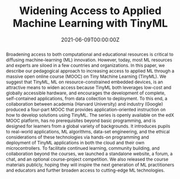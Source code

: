 ---
title: "Widening Access to Applied Machine Learning with TinyML"
authors:
- VijayJanapaReddi
- admin
- SusanKennedy
- LaurenceMoroney
- PeteWarden
- AnantAgarwal
- ColbyBanbury
- MassimoBanzi
- Matthew Bennett
- Benjamin Brown
- Sarad Chitlangia
- RadhikaGhosal
- Sarah Grafman
- Rupert Jaeger
- SrivatsanKrishnan
- Maximilian Lam
- Daniel Leiker
- Cara Mann
- MarkMazumder
- DominicPajak
- Dhilan Ramaprasad
- J. Even Smith
- MatthewStewart
- DustinTingley

date: "2021-06-09T00:00:00Z"
doi: ""

# Schedule page publish date (NOT publication's date).
publishDate: "2021-06-09T00:00:00Z"

# Publication type.
# Legend: 0 = Uncategorized; 1 = Conference paper; 2 = Journal article;
# 3 = Preprint / Working Paper; 4 = Report; 5 = Book; 6 = Book section;
# 7 = Thesis; 8 = Patent
publication_types: ["3"]
underReviewFlag: True

# Publication name and optional abbreviated publication name.
publication:
# In the 2021 *[Harvard Data Science Review](https://hdsr.mitpress.mit.edu/)*
publication_short:
# In *HDSR* 2021

abstract: "Broadening access to both computational and educational resources is critical to diffusing machine-learning (ML) innovation. However, today, most ML resources and experts are siloed in a few countries and organizations. In this paper, we describe our pedagogical approach to increasing access to applied ML through a massive open online course (MOOC) on Tiny Machine Learning (TinyML). We suggest that TinyML, ML on resource-constrained embedded devices, is an attractive means to widen access because TinyML both leverages low-cost and globally accessible hardware, and encourages the development of complete, self-contained applications, from data collection to deployment. To this end, a collaboration between academia (Harvard University) and industry (Google) produced a four-part MOOC that provides application-oriented instruction on how to develop solutions using TinyML. The series is openly available on the edX MOOC platform, has no prerequisites beyond basic programming, and is designed for learners from a global variety of backgrounds. It introduces pupils to real-world applications, ML algorithms, data-set engineering, and the ethical considerations of these technologies via hands-on programming and deployment of TinyML applications in both the cloud and their own microcontrollers. To facilitate continued learning, community building, and collaboration beyond the courses, we launched a standalone website, a forum, a chat, and an optional course-project competition. We also released the course materials publicly, hoping they will inspire the next generation of ML practitioners and educators and further broaden access to cutting-edge ML technologies."

# Summary. An optional shortened abstract. Can also be used as a summary for an extended abstract or poster etc.
summary: "In this paper, we describe our pedagogical approach to increasing access to applied ML through a four part massive open online course (MOOC) on Tiny Machine Learning (TinyML) produced in collaboration between academia (Harvard University) and industry (Google). We suggest that TinyML, ML on resource-constrained embedded devices, is an attractive means to widen access because TinyML both leverages low-cost and globally accessible hardware, and encourages the development of complete, self-contained applications, from data collection to deployment. We also released the course materials publicly, hoping they will inspire the next generation of ML practitioners and educators and further broaden access to cutting-edge ML technologies."

tags:
- TinyML
- Machine Learning
- Embedded Systems
- MOOC
- STEM Education
featured: false

links:
- name: Course Main Page
  url: '/courses/tinymledx/'
- name: TinyML Open Education Initiative
  url: https://tinymlx.org/
- name: MOOC Website
  url: https://www.edx.org/professional-certificate/harvardx-tiny-machine-learning
- name: MOOC Course Materials
  url: https://github.com/tinyMLx/courseware
url_pdf: 'https://arxiv.org/pdf/2106.04008.pdf'
url_code: ''
url_dataset: ''
url_poster: ''
url_project: ''
url_slides: ''
url_source: ''
url_video: ''

# Featured image
# To use, add an image named `featured.jpg/png` to your page's folder. 
image:
  caption: ""
  focal_point: ""
  preview_only: false

# Associated Projects (optional).
#   Associate this publication with one or more of your projects.
#   Simply enter your project's folder or file name without extension.
#   E.g. `internal-project` references `content/project/internal-project/index.md`.
#   Otherwise, set `projects: []`.
projects: [TinyMLx]
#- internal-project

# Slides (optional).
#   Associate this publication with Markdown slides.
#   Simply enter your slide deck's filename without extension.
#   E.g. `slides: "example"` references `content/slides/example/index.md`.
#   Otherwise, set `slides: ""`.
slides: ""
---
